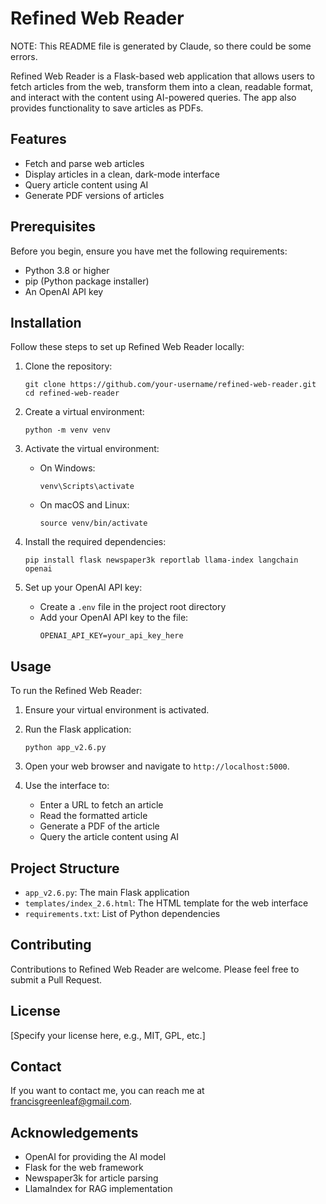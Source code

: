 # Refined Web Reader

NOTE: This README file is generated by Claude, so there could be some errors. 

Refined Web Reader is a Flask-based web application that allows users to fetch articles from the web, transform them into a clean, readable format, and interact with the content using AI-powered queries. The app also provides functionality to save articles as PDFs.

## Features

- Fetch and parse web articles
- Display articles in a clean, dark-mode interface
- Query article content using AI
- Generate PDF versions of articles

## Prerequisites

Before you begin, ensure you have met the following requirements:

- Python 3.8 or higher
- pip (Python package installer)
- An OpenAI API key

## Installation

Follow these steps to set up Refined Web Reader locally:

1. Clone the repository:
   ```
   git clone https://github.com/your-username/refined-web-reader.git
   cd refined-web-reader
   ```

2. Create a virtual environment:
   ```
   python -m venv venv
   ```

3. Activate the virtual environment:
   - On Windows:
     ```
     venv\Scripts\activate
     ```
   - On macOS and Linux:
     ```
     source venv/bin/activate
     ```

4. Install the required dependencies:
   ```
   pip install flask newspaper3k reportlab llama-index langchain openai
   ```

5. Set up your OpenAI API key:
   - Create a `.env` file in the project root directory
   - Add your OpenAI API key to the file:
     ```
     OPENAI_API_KEY=your_api_key_here
     ```

## Usage

To run the Refined Web Reader:

1. Ensure your virtual environment is activated.

2. Run the Flask application:
   ```
   python app_v2.6.py
   ```

3. Open your web browser and navigate to `http://localhost:5000`.

4. Use the interface to:
   - Enter a URL to fetch an article
   - Read the formatted article
   - Generate a PDF of the article
   - Query the article content using AI

## Project Structure

- `app_v2.6.py`: The main Flask application
- `templates/index_2.6.html`: The HTML template for the web interface
- `requirements.txt`: List of Python dependencies

## Contributing

Contributions to Refined Web Reader are welcome. Please feel free to submit a Pull Request.

## License

[Specify your license here, e.g., MIT, GPL, etc.]

## Contact

If you want to contact me, you can reach me at francisgreenleaf@gmail.com.

## Acknowledgements

- OpenAI for providing the AI model
- Flask for the web framework
- Newspaper3k for article parsing
- LlamaIndex for RAG implementation
